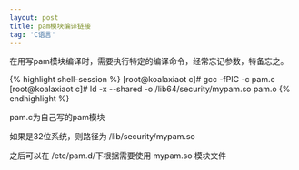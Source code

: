 ```yaml
---
layout: post
title: pam模块编译链接
tag: 'C语言'
---
```


在用写pam模块编译时，需要执行特定的编译命令，经常忘记参数，特备忘之。

{% highlight shell-session %}
[root@koalaxiaot c]# gcc -fPIC -c pam.c
[root@koalaxiaot c]# ld -x --shared -o /lib64/security/mypam.so pam.o
{% endhighlight %}

pam.c为自己写的pam模块

如果是32位系统，则路径为 /lib/security/mypam.so

之后可以在 /etc/pam.d/下根据需要使用 mypam.so 模块文件
